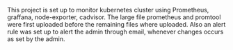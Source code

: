 This project is set up to monitor kubernetes cluster using Prometheus, graffana, node-exporter, cadvisor. The large file prometheus and promtool were first uploaded before the remaining files 
where uploaded. Also an alert rule was set up to alert the admin through email, whenever changes occurs as set by the admin.
